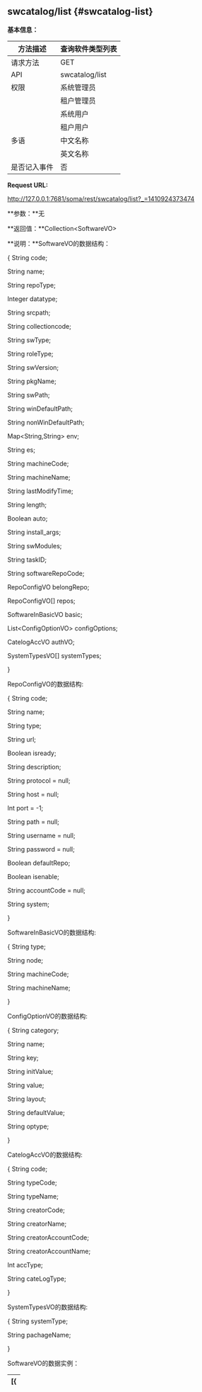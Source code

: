 ## swcatalog/list {#swcatalog-list}

**基本信息：**

| 方法描述 | 查询软件类型列表 |
| --- | --- |
| 请求方法 | GET |
| API | swcatalog/list |
| 权限 | 系统管理员 | 是 |
|  | 租户管理员 | 是 |
|  | 系统用户 | 是 |
|  | 租户用户 | 是 |
| 多语 | 中文名称 | 查询软件类型列表 |
|  | 英文名称 | List all software types |
| 是否记入事件 | 否 |

**Request URL:**

http://127.0.0.1:7681/soma/rest/swcatalog/list?_=1410924373474

**参数：**无

**返回值：**Collection&lt;SoftwareVO&gt;

**说明：**SoftwareVO的数据结构：

{ String code;

String name;

String repoType;

Integer datatype;

String srcpath;

String collectioncode;

String swType;

String roleType;

String swVersion;

String pkgName;

String swPath;

String winDefaultPath;

String nonWinDefaultPath;

Map<String,String> env;

String es;

String machineCode;

String machineName;

String lastModifyTime;

String length;

Boolean auto;

String install_args;

String swModules;

String taskID;

String softwareRepoCode;

RepoConfigVO belongRepo;

RepoConfigVO[] repos;

SoftwareInBasicVO basic;

List&lt;ConfigOptionVO&gt; configOptions;

CatelogAccVO authVO;

SystemTypesVO[] systemTypes;

}

RepoConfigVO的数据结构:

{ String code;

String name;

String type;

String url;

Boolean isready;

String description;

String protocol = null;

String host = null;

Int port = -1;

String path = null;

String username = null;

String password = null;

Boolean defaultRepo;

Boolean isenable;

String accountCode = null;

String system;

}

SoftwareInBasicVO的数据结构:

{ String type;

String node;

String machineCode;

String machineName;

}

ConfigOptionVO的数据结构:

{ String category;

String name;

String key;

String initValue;

String value;

String layout;

String defaultValue;

String optype;

}

CatelogAccVO的数据结构:

{ String code;

String typeCode;

String typeName;

String creatorCode;

String creatorName;

String creatorAccountCode;

String creatorAccountName;

Int accType;

String cateLogType;

}

SystemTypesVO的数据结构:

{ String systemType;

String pachageName;

}

SoftwareVO的数据实例：

| [{ |
| --- |